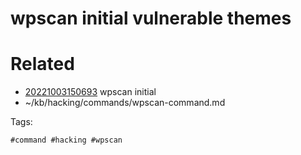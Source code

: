 # wpscan initial vulnerable themes

# Related

- [20221003150693](/zet/20221003150693/README.md) wpscan initial
- ~/kb/hacking/commands/wpscan-command.md

Tags:

    #command #hacking #wpscan 
